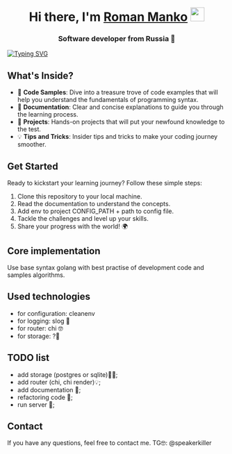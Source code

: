 <h1 align="center">Hi there, I'm <a href="" target="_blank">Roman Manko</a> 
<img src="https://github.com/blackcater/blackcater/raw/main/images/Hi.gif" height="32"/></h1>
<h3 align="center">Software developer from Russia 🚀</h3>

[![Typing SVG](https://readme-typing-svg.herokuapp.com?color=%2336BCF7&lines=Here+i+made+url-shortner)](https://git.io/typing-svg)

## What's Inside?

- 📂 **Code Samples**: Dive into a treasure trove of code examples that will help you understand the fundamentals of programming syntax.
- 📖 **Documentation**: Clear and concise explanations to guide you through the learning process.
- 🚀 **Projects**: Hands-on projects that will put your newfound knowledge to the test.
- 💡 **Tips and Tricks**: Insider tips and tricks to make your coding journey smoother.

## Get Started

Ready to kickstart your learning journey? Follow these simple steps:

1. Clone this repository to your local machine.
2. Read the documentation to understand the concepts.
3. Add env to project CONFIG_PATH + path to config file.
4. Tackle the challenges and level up your skills.
5. Share your progress with the world! 🌍

## Core implementation

Use base syntax golang with best practise of development code and samples algorithms.

## Used technologies

- for configuration: cleanenv
- for logging: slog 📖
- for router: chi 🤓
- for storage: ?📂

## TODO list

- add storage (postgres or sqlite)🧙‍♂;
- add router (chi, chi render)💡;
- add documentation 📖;
- refactoring code 🌱;
- run server 🚀;


## Contact

If you have any questions, feel free to contact me. TG🤓: @speakerkiller